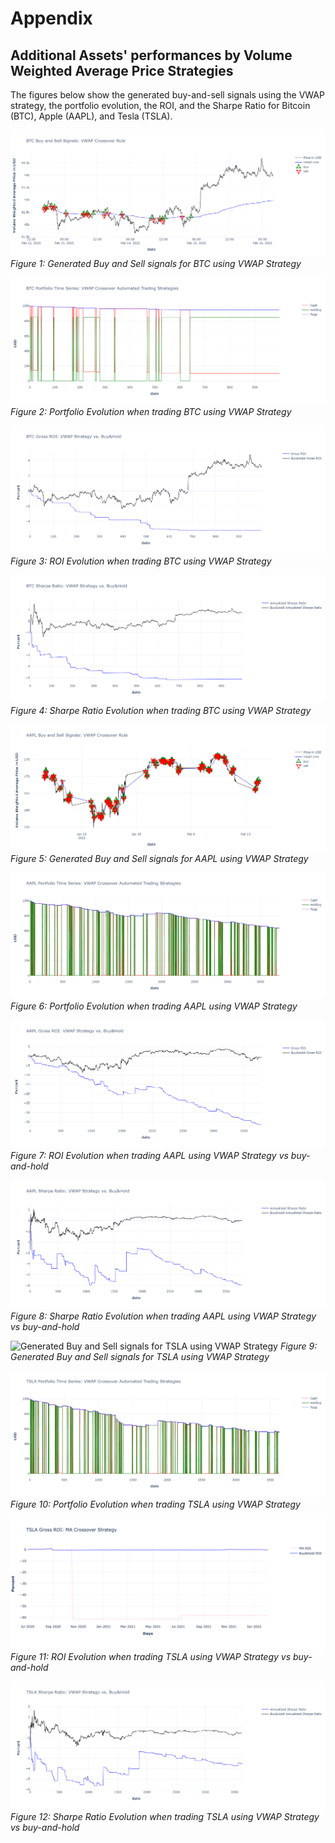 # Appendix

## Additional Assets' performances by Volume Weighted Average Price Strategies
The figures below show the generated buy-and-sell signals using the VWAP strategy, the portfolio evolution, the ROI, and the Sharpe Ratio for Bitcoin (BTC), Apple (AAPL), and Tesla (TSLA).


![Generated Buy and Sell signals for BTC using VWAP Strategy](https://github.com/SciEcon/SRS2021/blob/main/fig/VWAP_BTC_buy_and_sell_signals.png)
*Figure 1: Generated Buy and Sell signals for BTC using VWAP Strategy*

![Portfolio Evolution when trading BTC using VWAP Strategy](https://github.com/SciEcon/SRS2021/blob/main/fig/VWAP_BTC_Portfolio_Evolution.png)
*Figure 2: Portfolio Evolution when trading BTC using VWAP Strategy*

![ROI Evolution when trading BTC using VWAP Strategy](https://github.com/SciEcon/SRS2021/blob/main/fig/VWAP_BTC_ROI.png)
*Figure 3: ROI Evolution when trading BTC using VWAP Strategy*

![Sharpe Ratio Evolution when trading BTC using VWAP Strategy](https://github.com/SciEcon/SRS2021/blob/main/fig/VWAP_BTC_SHARPE.png)
*Figure 4: Sharpe Ratio Evolution when trading BTC using VWAP Strategy*

![Generated Buy and Sell signals for AAPL using VWAP Strategy](https://github.com/SciEcon/SRS2021/blob/main/fig/VWAP_AAPL_buy_and_sell_signals.png)
*Figure 5: Generated Buy and Sell signals for AAPL using VWAP Strategy*

![Portfolio Evolution when trading AAPL using VWAP Strategy](https://github.com/SciEcon/SRS2021/blob/main/fig/VWAP_AAPL_Portfolio_Evolution.png)
*Figure 6: Portfolio Evolution when trading AAPL using VWAP Strategy*

![ROI Evolution when trading AAPL using VWAP Strategy](https://github.com/SciEcon/SRS2021/blob/main/fig/VWAP_AAPL_ROI.png)
*Figure 7: ROI Evolution when trading AAPL using VWAP Strategy vs buy-and-hold*

![Sharpe Ratio Evolution when trading AAPL using VWAP Strategy](https://github.com/SciEcon/SRS2021/blob/main/fig/VWAP_AAPL_SHARPE.png)
*Figure 8: Sharpe Ratio Evolution when trading AAPL using VWAP Strategy vs buy-and-hold*

![Generated Buy and Sell signals for TSLA using VWAP Strategy](https://github.com/SciEcon/SRS2021/blob/main/fig/VWAP_TSLA_buy_and_sell_signal.png)
*Figure 9: Generated Buy and Sell signals for TSLA using VWAP Strategy*

![Portfolio Evolution when trading TSLA using VWAP Strategy](https://github.com/SciEcon/SRS2021/blob/main/fig/VWAP_TSLA_Portfolio_Evolution.png)
*Figure 10: Portfolio Evolution when trading TSLA using VWAP Strategy*

![ROI Evolution when trading TSLA using VWAP Strategy](https://github.com/SciEcon/SRS2021/blob/main/fig/fig_5_1_cc.png)
*Figure 11: ROI Evolution when trading TSLA using VWAP Strategy vs buy-and-hold*

![Sharpe Ratio Evolution when trading TSLA using VWAP Strategy](https://github.com/SciEcon/SRS2021/blob/main/fig/VWAP_TSLA_SHARPE.png)
*Figure 12: Sharpe Ratio Evolution when trading TSLA using VWAP Strategy vs buy-and-hold*
